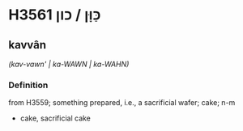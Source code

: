 # H3561 כַּוָּן / כון

## kavvân

_(kav-vawn' | ka-WAWN | ka-WAHN)_

### Definition

from H3559; something prepared, i.e., a sacrificial wafer; cake; n-m

- cake, sacrificial cake
